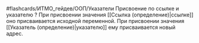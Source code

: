 #flashcards/ИТМО_гейдев/ООП/Указатели
Присвоение по ссылке и указателю
?
При присвоении значения [[Ссылка (определение)|ссылке]] оно присваивается исходной переменной. При присвоении значения [[Указатель (определение)|указателю]] ему присваивается новый адрес.
